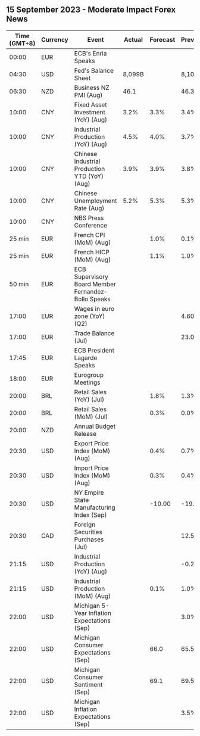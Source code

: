 ## 15 September 2023 - Moderate Impact Forex News

| Time (GMT+8) | Currency | Event | Actual | Forecast | Previous |
|------|----------|-------|--------|----------|----------|
| 00:00 | EUR | ECB's Enria Speaks |  |  |  |
| 04:30 | USD | Fed's Balance Sheet | 8,099B |  | 8,101B |
| 06:30 | NZD | Business NZ PMI (Aug) | 46.1 |  | 46.3 |
| 10:00 | CNY | Fixed Asset Investment (YoY) (Aug) | 3.2% | 3.3% | 3.4% |
| 10:00 | CNY | Industrial Production (YoY) (Aug) | 4.5% | 4.0% | 3.7% |
| 10:00 | CNY | Chinese Industrial Production YTD (YoY) (Aug) | 3.9% | 3.9% | 3.8% |
| 10:00 | CNY | Chinese Unemployment Rate (Aug) | 5.2% | 5.3% | 5.3% |
| 10:00 | CNY | NBS Press Conference |  |  |  |
| 25 min | EUR | French CPI (MoM) (Aug) |  | 1.0% | 0.1% |
| 25 min | EUR | French HICP (MoM) (Aug) |  | 1.1% | 1.0% |
| 50 min | EUR | ECB Supervisory Board Member Fernandez-Bollo Speaks |  |  |  |
| 17:00 | EUR | Wages in euro zone (YoY) (Q2) |  |  | 4.60% |
| 17:00 | EUR | Trade Balance (Jul) |  |  | 23.0B |
| 17:45 | EUR | ECB President Lagarde Speaks |  |  |  |
| 18:00 | EUR | Eurogroup Meetings |  |  |  |
| 20:00 | BRL | Retail Sales (YoY) (Jul) |  | 1.8% | 1.3% |
| 20:00 | BRL | Retail Sales (MoM) (Jul) |  | 0.3% | 0.0% |
| 20:00 | NZD | Annual Budget Release |  |  |  |
| 20:30 | USD | Export Price Index (MoM) (Aug) |  | 0.4% | 0.7% |
| 20:30 | USD | Import Price Index (MoM) (Aug) |  | 0.3% | 0.4% |
| 20:30 | USD | NY Empire State Manufacturing Index (Sep) |  | -10.00 | -19.00 |
| 20:30 | CAD | Foreign Securities Purchases (Jul) |  |  | 12.56B |
| 21:15 | USD | Industrial Production (YoY) (Aug) |  |  | -0.23% |
| 21:15 | USD | Industrial Production (MoM) (Aug) |  | 0.1% | 1.0% |
| 22:00 | USD | Michigan 5-Year Inflation Expectations (Sep) |  |  | 3.0% |
| 22:00 | USD | Michigan Consumer Expectations (Sep) |  | 66.0 | 65.5 |
| 22:00 | USD | Michigan Consumer Sentiment (Sep) |  | 69.1 | 69.5 |
| 22:00 | USD | Michigan Inflation Expectations (Sep) |  |  | 3.5% |
